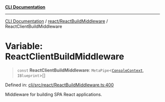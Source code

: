 [**CLI Documentation**](../../../README.md)

***

[CLI Documentation](../../../README.md) / [react/ReactBuildMiddleware](../README.md) / ReactClientBuildMiddleware

# Variable: ReactClientBuildMiddleware

> `const` **ReactClientBuildMiddleware**: `MetaPipe`\<[`ConsoleContext`](../../../declarations/interfaces/ConsoleContext.md), `IBlueprint`\>[]

Defined in: [cli/src/react/ReactBuildMiddleware.ts:400](https://github.com/stonemjs/cli/blob/a8ddb59abbd77ddb2870c689c0c7e80297d24c5a/src/react/ReactBuildMiddleware.ts#L400)

Middleware for building SPA React applications.

